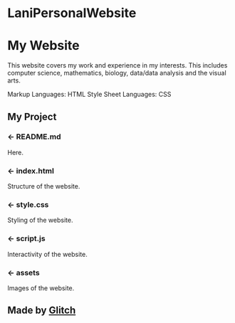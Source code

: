 # LaniPersonalWebsite
My Website
=================

This website covers my work and experience in my interests. 
This includes computer science, mathematics, biology, data/data analysis and the visual arts.

Markup Languages: HTML
Style Sheet Languages: CSS

My Project
------------

### ← README.md

Here.

### ← index.html

Structure of the website. 

### ← style.css

Styling of the website.

### ← script.js

Interactivity of the website.

### ← assets

Images of the website.

Made by [Glitch](https://glitch.com/)
-------------------
